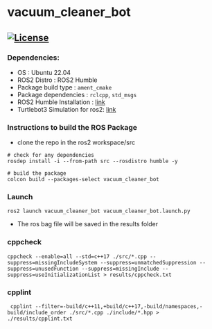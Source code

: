 # vacuum_cleaner_bot
[![License](https://img.shields.io/badge/License-Apache%202.0-blue.svg)](https://opensource.org/licenses/Apache-2.0)
---

### Dependencies:
- OS : Ubuntu 22.04 
- ROS2 Distro : ROS2 Humble
- Package build type : ```ament_cmake ```
- Package dependencies : ```rclcpp```, ```std_msgs``` 
- ROS2 Humble Installation : [link](https://docs.ros.org/en/galactic/Installation/Ubuntu-Install-Debians.html)
- Turtlebot3 Simulation for ros2: [link](https://github.com/ROBOTIS-GIT/turtlebot3/tree/ros2)


### Instructions to build the ROS Package

- clone the repo in the ros2 workspace/src

```
# check for any dependencies
rosdep install -i --from-path src --rosdistro humble -y

# build the package
colcon build --packages-select vacuum_cleaner_bot
```

### Launch

```
ros2 launch vacuum_cleaner_bot vacuum_cleaner_bot.launch.py 
```

- The ros bag file will be saved in the results folder


### cppcheck
```
cppcheck --enable=all --std=c++17 ./src/*.cpp --suppress=missingIncludeSystem --suppress=unmatchedSuppression --suppress=unusedFunction --suppress=missingInclude --suppress=useInitializationList > results/cppcheck.txt
```

### cpplint
```
 cpplint --filter=-build/c++11,+build/c++17,-build/namespaces,-build/include_order ./src/*.cpp ./include/*.hpp > ./results/cpplint.txt
```